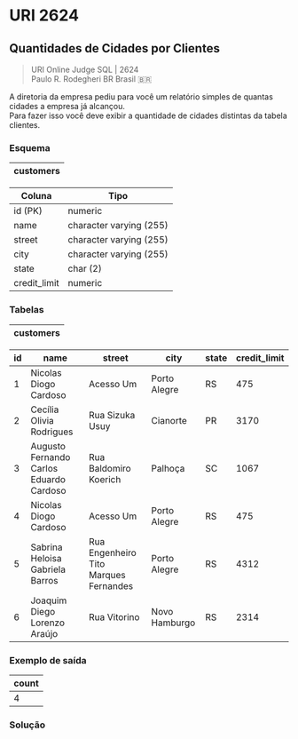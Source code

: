 # URI 2624

## Quantidades de Cidades por Clientes

>URI Online Judge SQL | 2624  
>Paulo R. Rodegheri BR Brasil :brazil:  

A diretoria da empresa pediu para você um relatório simples de quantas cidades a empresa já alcançou.  
Para fazer isso você deve exibir a quantidade de cidades distintas da tabela clientes.  

### Esquema

| customers |
| --------- |

| Coluna       | Tipo                    |
| ------------ | ----------------------- |
| id (PK)      | numeric                 |
| name         | character varying (255) |
| street       | character varying (255) |
| city         | character varying (255) |
| state        | char (2)                |
| credit_limit | numeric                 |

### Tabelas

| customers |
| --------- |

| id  | name                                    | street                                | city          | state | credit_limit |
| --- | --------------------------------------- | ------------------------------------- | ------------- | ----- | ------------ |
| 1   | Nicolas Diogo Cardoso                   | Acesso Um                             | Porto Alegre  | RS    | 475          |
| 2   | Cecília Olivia Rodrigues                | Rua Sizuka Usuy                       | Cianorte      | PR    | 3170         |
| 3   | Augusto Fernando Carlos Eduardo Cardoso | Rua Baldomiro Koerich                 | Palhoça       | SC    | 1067         |
| 4   | Nicolas Diogo Cardoso                   | Acesso Um                             | Porto Alegre  | RS    | 475          |
| 5   | Sabrina Heloisa Gabriela Barros         | Rua Engenheiro Tito Marques Fernandes | Porto Alegre  | RS    | 4312         |
| 6   | Joaquim Diego Lorenzo Araújo            | Rua Vitorino                          | Novo Hamburgo | RS    | 2314         |

### Exemplo de saída

| count |
| ----- |
| 4     |

### Solução

```"

```
